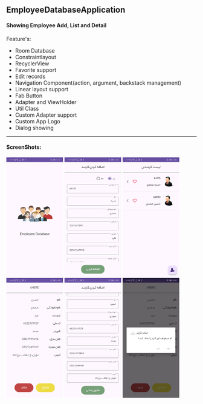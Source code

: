 <h2>EmployeeDatabaseApplication</h2>

<h4>Showing Employee Add, List and Detail</h4>

Feature's:
- Room Database
- Constraintlayout
- RecyclerView
- Favorite support
- Edit records
- Navigation Component(action, argument, backstack management)
- Linear layout support
- Fab Button
- Adapter and ViewHolder
- Util Class
- Custom Adapter support
- Custom App Logo
- Dialog showing

<hr>

<h4>ScreenShots:</h4>
<div>
  <img src="https://github.com/Samadihadis/EmployeeDatabaseApplication/blob/master/screenshots/Version1_Page1_Intro.jpg" width="150">
  <img src="https://github.com/Samadihadis/EmployeeDatabaseApplication/blob/master/screenshots/Version1_Page2_Add.jpg" width="150">
  <img src="https://github.com/Samadihadis/EmployeeDatabaseApplication/blob/master/screenshots/Version1_Page3_List.jpg" width="150">
  <img src="https://github.com/Samadihadis/EmployeeDatabaseApplication/blob/master/screenshots/Version1_Page4_Detail.jpg" width="150">
  <img src="https://github.com/Samadihadis/EmployeeDatabaseApplication/blob/master/screenshots/Version1_Page5_Update.jpg" width="150">
  <img src="https://github.com/Samadihadis/EmployeeDatabaseApplication/blob/master/screenshots/Version1_Page6_Delete.jpg" width="150">
</div>
